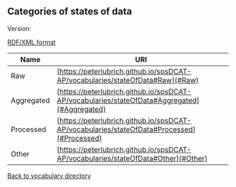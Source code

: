 ## Categories of states of data

Version:

[RDF/XML format](www.google.com)

Name | URI
---- | ---
<a name="Raw"></a> Raw | [https://peterlubrich.github.io/spsDCAT-AP/vocabularies/stateOfData#Raw](#Raw)
<a name="Aggregated"></a> Aggregated | [https://peterlubrich.github.io/spsDCAT-AP/vocabularies/stateOfData#Aggregated](#Aggregated)
<a name="Processed"></a> Processed | [https://peterlubrich.github.io/spsDCAT-AP/vocabularies/stateOfData#Processed](#Processed)
<a name="Other"></a> Other | [https://peterlubrich.github.io/spsDCAT-AP/vocabularies/stateOfData#Other](#Other)

[Back to vocabulary directory](https://peterlubrich.github.io/spsDCAT-AP/vocabularies/)


